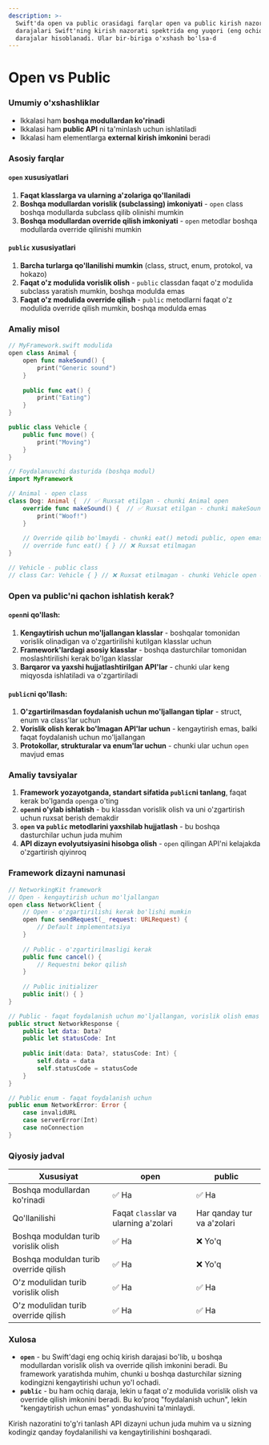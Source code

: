 ```yaml
---
description: >-
  Swift'da open va public orasidagi farqlar open va public kirish nazorati
  darajalari Swift'ning kirish nazorati spektrida eng yuqori (eng ochiq)
  darajalar hisoblanadi. Ular bir-biriga o'xshash bo'lsa-d
---
```


# Open vs Public

### Umumiy o'xshashliklar

* Ikkalasi ham **boshqa modullardan ko'rinadi**
* Ikkalasi ham **public API** ni ta'minlash uchun ishlatiladi
* Ikkalasi ham elementlarga **external kirish imkonini** beradi

### Asosiy farqlar

#### `open` xususiyatlari

1. **Faqat klasslarga va ularning a'zolariga qo'llaniladi**
2. **Boshqa modullardan vorislik (subclassing) imkoniyati** - `open` class boshqa modullarda subclass qilib olinishi mumkin
3. **Boshqa modullardan override qilish imkoniyati** - `open` metodlar boshqa modullarda override qilinishi mumkin

#### `public` xususiyatlari

1. **Barcha turlarga qo'llanilishi mumkin** (class, struct, enum, protokol, va hokazo)
2. **Faqat o'z modulida vorislik olish** - `public` classdan faqat o'z modulida subclass yaratish mumkin, boshqa modulda emas
3. **Faqat o'z modulida override qilish** - `public` metodlarni faqat o'z modulida override qilish mumkin, boshqa modulda emas

### Amaliy misol

```swift
// MyFramework.swift modulida
open class Animal {
    open func makeSound() {
        print("Generic sound")
    }
    
    public func eat() {
        print("Eating")
    }
}

public class Vehicle {
    public func move() {
        print("Moving")
    }
}

// Foydalanuvchi dasturida (boshqa modul)
import MyFramework

// Animal - open class
class Dog: Animal {  // ✅ Ruxsat etilgan - chunki Animal open
    override func makeSound() {  // ✅ Ruxsat etilgan - chunki makeSound() open
        print("Woof!")
    }
    
    // Override qilib bo'lmaydi - chunki eat() metodi public, open emas
    // override func eat() { } // ❌ Ruxsat etilmagan
}

// Vehicle - public class
// class Car: Vehicle { } // ❌ Ruxsat etilmagan - chunki Vehicle open emas, faqat public
```

### Open va public'ni qachon ishlatish kerak?

#### `open`ni qo'llash:

1. **Kengaytirish uchun mo'ljallangan klasslar** - boshqalar tomonidan vorislik olinadigan va o'zgartirilishi kutilgan klasslar uchun
2. **Framework'lardagi asosiy klasslar** - boshqa dasturchilar tomonidan moslashtirilishi kerak bo'lgan klasslar
3. **Barqaror va yaxshi hujjatlashtirilgan API'lar** - chunki ular keng miqyosda ishlatiladi va o'zgartiriladi

#### `public`ni qo'llash:

1. **O'zgartirilmasdan foydalanish uchun mo'ljallangan tiplar** - struct, enum va class'lar uchun
2. **Vorislik olish kerak bo'lmagan API'lar uchun** - kengaytirish emas, balki faqat foydalanish uchun mo'ljallangan
3. **Protokollar, strukturalar va enum'lar uchun** - chunki ular uchun `open` mavjud emas

### Amaliy tavsiyalar

1. **Framework yozayotganda, standart sifatida `public`ni tanlang**, faqat kerak bo'lganda `open`ga o'ting
2. **`open`ni o'ylab ishlatish** - bu klassdan vorislik olish va uni o'zgartirish uchun ruxsat berish demakdir
3. **`open` va `public` metodlarini yaxshilab hujjatlash** - bu boshqa dasturchilar uchun juda muhim
4. **API dizayn evolyutsiyasini hisobga olish** - `open` qilingan API'ni kelajakda o'zgartirish qiyinroq

### Framework dizayni namunasi

```swift
// NetworkingKit framework
// Open - kengaytirish uchun mo'ljallangan
open class NetworkClient {
    // Open - o'zgartirilishi kerak bo'lishi mumkin
    open func sendRequest(_ request: URLRequest) {
        // Default implementatsiya
    }
    
    // Public - o'zgartirilmasligi kerak
    public func cancel() {
        // Requestni bekor qilish
    }
    
    // Public initializer
    public init() { }
}

// Public - faqat foydalanish uchun mo'ljallangan, vorislik olish emas
public struct NetworkResponse {
    public let data: Data?
    public let statusCode: Int
    
    public init(data: Data?, statusCode: Int) {
        self.data = data
        self.statusCode = statusCode
    }
}

// Public enum - faqat foydalanish uchun
public enum NetworkError: Error {
    case invalidURL
    case serverError(Int)
    case noConnection
}
```

### Qiyosiy jadval

| Xususiyat                             | open                                  | public                     |
| ------------------------------------- | ------------------------------------- | -------------------------- |
| Boshqa modullardan ko'rinadi          | ✅ Ha                                  | ✅ Ha                       |
| Qo'llanilishi                         | Faqat `class`lar va ularning a'zolari | Har qanday tur va a'zolari |
| Boshqa moduldan turib vorislik olish  | ✅ Ha                                  | ❌ Yo'q                     |
| Boshqa moduldan turib override qilish | ✅ Ha                                  | ❌ Yo'q                     |
| O'z modulidan turib vorislik olish    | ✅ Ha                                  | ✅ Ha                       |
| O'z modulidan turib override qilish   | ✅ Ha                                  | ✅ Ha                       |

### Xulosa

* **`open`** - bu Swift'dagi eng ochiq kirish darajasi bo'lib, u boshqa modullardan vorislik olish va override qilish imkonini beradi. Bu framework yaratishda muhim, chunki u boshqa dasturchilar sizning kodingizni kengaytirishi uchun yo'l ochadi.
* **`public`** - bu ham ochiq daraja, lekin u faqat o'z modulida vorislik olish va override qilish imkonini beradi. Bu ko'proq "foydalanish uchun", lekin "kengaytirish uchun emas" yondashuvini ta'minlaydi.

Kirish nazoratini to'g'ri tanlash API dizayni uchun juda muhim va u sizning kodingiz qanday foydalanilishi va kengaytirilishini boshqaradi.
